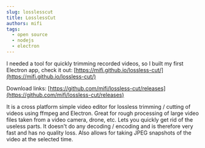 ```yaml
---
slug: losslesscut
title: LosslessCut
authors: mifi
tags:
  - open source
  - nodejs
  - electron
---
```

I needed a tool for quickly trimming recorded videos, so I built my first Electron app, check it out:
[https://mifi.github.io/lossless-cut/](https://mifi.github.io/lossless-cut/)

Download links:
[https://github.com/mifi/lossless-cut/releases](https://github.com/mifi/lossless-cut/releases)

It is a cross platform simple video editor for lossless trimming / cutting of videos using ffmpeg and Electron. Great for rough processing of large video files taken from a video camera, drone, etc. Lets you quickly get rid of the useless parts. It doesn't do any decoding / encoding and is therefore very fast and has no quality loss. Also allows for taking JPEG snapshots of the video at the selected time.
